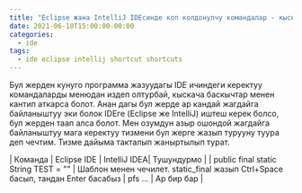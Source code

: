 ```yaml
---
title: "Eclipse жана IntelliJ IDEсинде коп колдонулчу командалар - кыскача баскычтар (shortcuts)"
date: 2021-06-10T15:00:00-00:00
categories:
  - ide
tags:
  - ide eclipse intellij shortcut shortcuts
---
```


Бул жерден кунуго программа жазуудагы IDE ичиндеги керектуу командаларды менюдан издеп олтурбай, кыскача баскычтар менен кантип аткарса болот. 
Анан дагы бул жерде ар кандай жагдайга байланыштуу эки болок IDEге (Eclipse же IntelliJ) иштеш керек болсо, бул жерден таап алса болот. 
Мен озумдун азыр ошондой жагдайга байланыштуу мага керектуу тизмени бул жерге жазып турууну туура деп чечтим. Тизме дайыма такталып жаныртылып турат.

| Команда | Eclipse IDE | IntelliJ IDEA| Тушундурмо |
| public final static String TEST = "" | Шаблон менен чечилет. static_final жазып Ctrl+Space басып, тандан Enter басабыз | pfs ... | Ар бир бар |
